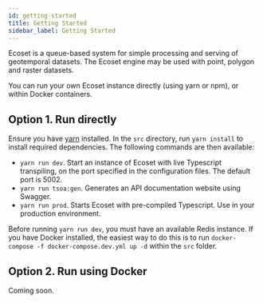 ```yaml
---
id: getting-started
title: Getting Started
sidebar_label: Getting Started
---
```


Ecoset is a queue-based system for simple processing and serving of geotemporal datasets. The Ecoset engine may be used with point, polygon and raster datasets.

You can run your own Ecoset instance directly (using yarn or npm), or within Docker containers.

## Option 1. Run directly

Ensure you have [yarn](https://yarnpkg.com) installed. In the ``src`` directory, run ``yarn install`` to install required dependencies. The following commands are then available:

* ``yarn run dev``. Start an instance of Ecoset with live Typescript transpiling, on the port specified in the configuration files. The default port is 5002.
* ``yarn run tsoa:gen``. Generates an API documentation website using Swagger. 
* ``yarn run prod``. Starts Ecoset with pre-compiled Typescript. Use in your production environment.

Before running ``yarn run dev``, you must have an available Redis instance. If you have Docker installed, the easiest way to do this is to run ``docker-compose -f docker-compose.dev.yml up -d`` within the ``src`` folder.

## Option 2. Run using Docker

Coming soon.

